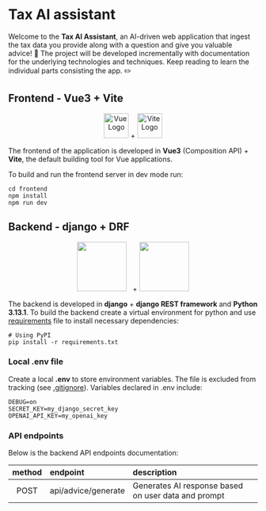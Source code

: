 # Tax AI assistant

Welcome to the **Tax AI Assistant**, an AI-driven web application that ingest the tax data you provide along with a question and give you valuable advice! :rocket: The project will be developed incrementally with documentation for the underlying technologies and techniques. Keep reading to learn the individual parts consisting the app. :pencil2:

## Frontend - Vue3 + Vite

<p align="center">
<img src="https://vuejs.org/images/logo.png" alt="Vue Logo" width="50" height="50"> + <img src="https://vite.dev/logo.svg" alt="Vite Logo" width="50">
</p>

The frontend of the application is developed in **Vue3** (Composition API) + **Vite**, the default building tool for Vue applications.

To build and run the frontend server in dev mode run:

```
cd frontend
npm install
npm run dev
```

## Backend - django + DRF

<p align="center"><img src="https://static.djangoproject.com/img/logos/django-logo-negative.svg" width="100"> &nbsp + <img src="https://www.django-rest-framework.org/img/logo.png" width="100">
</p>

The backend is developed in **django** + **django REST framework** and **Python 3.13.1**. To build the backend create a virtual environment for python and use [requirements](./backend/requirements.txt) file to install necessary dependencies:

```
# Using PyPI
pip install -r requirements.txt
```

### Local .env file

Create a local **.env** to store environment variables. The file is excluded from tracking (see [.gitignore](./backend/.gitignore)). Variables declared in .env include:

```
DEBUG=on
SECRET_KEY=my_django_secret_key
OPENAI_API_KEY=my_openai_key
```

### API endpoints

Below is the backend API endpoints documentation:

| method | endpoint            | description                                         |
| :----: | :------------------ | :-------------------------------------------------- |
|  POST  | api/advice/generate | Generates AI response based on user data and prompt |
